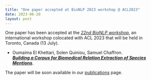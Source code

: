 ```yaml
---
title: "One paper accepted at BioNLP 2023 workshop @ ACL2023"
date: 2023-06-20
layout: post
---
```


One paper has been accepted at the *[22nd BioNLP workshop](https://aclweb.org/aclwiki/BioNLP_Workshop)*, an international workshop colocated with ACL 2023 that will be held in Toronto, Canada (13 July).

- Oumaima El Khettari, Solen Quiniou, Samuel Chaffron.<br />
*[**Building a Corpus for Biomedical Relation Extraction of Species Mentions**](https://arxiv.org/abs/2306.08403)*.

The paper will be soon available in our [publications](/publications.html) page.
